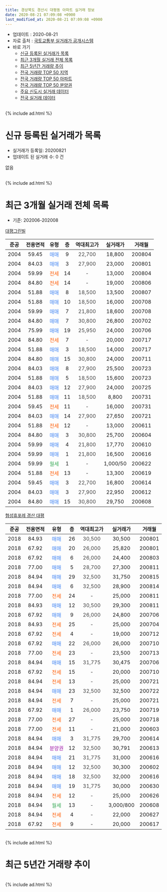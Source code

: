 ```yaml
---
title: 경상북도 경산시 대평동 아파트 실거래 정보
date: 2020-08-21 07:09:08 +0900
last_modified_at: 2020-08-21 07:09:08 +0900
---
```


* 업데이트 : 2020-08-21
* 자료 출처 : [국토교통부 실거래가 공개시스템](http://rt.molit.go.kr)
* 바로 가기
    * [신규 등록된 실거래가 목록](#신규-등록된-실거래가-목록)
    * [최근 3개월 실거래 전체 목록](#최근-3개월-실거래-전체-목록)
    * [최근 5년간 거래량 추이](#최근-5년간-거래량-추이)
    * [전국 거래량 TOP 50 지역](https://inasie.github.io/apt-trade-info/최근-3개월-전국에서-가장-거래가-많이-발생한-지역)
    * [전국 거래량 TOP 50 아파트](https://inasie.github.io/apt-trade-info/최근-3개월-전국에서-가장-거래가-많이-발생한-아파트)
    * [전국 거래량 TOP 50 분양권](https://inasie.github.io/apt-trade-info/최근-3개월-전국에서-가장-거래가-많이-발생한-분양권)
    * [주요 신도시 실거래 데이터](https://inasie.github.io/apt-trade-info/주요-신도시)
    * [전국 실거래 데이터](https://inasie.github.io/apt-trade-info/전국)
<br>
{% include ad.html %}
<br>

# 신규 등록된 실거래가 목록
* 실거래가 등록일: 20200821
* 업데이트 된 실거래 수: 0 건

없음

<br>
{% include ad.html %}
<br>

# 최근 3개월 실거래 전체 목록
* 기준: 202006-202008


[대평그린빌](https://search.naver.com/search.naver?query=%EA%B2%BD%EC%83%81%EB%B6%81%EB%8F%84+%EA%B2%BD%EC%82%B0%EC%8B%9C+%EB%8C%80%ED%8F%89%EB%8F%99+%EB%8C%80%ED%8F%89%EA%B7%B8%EB%A6%B0%EB%B9%8C)

|준공|전용면적|유형|층|역대최고가|실거래가|거래월|
|:---:|:---:|:---:|:---:|:---:|:---:|:---:|
|2004|59.45|<span style="color:#4285f3">매매</span>|9|<span style="color:#444444">22,700</span>|18,800|200804|
|2004|84.03|<span style="color:#4285f3">매매</span>|3|<span style="color:#444444">27,900</span>|23,000|200801|
|2004|59.99|<span style="color:#ff5a00">전세</span>|14|<span style="color:#444444">-</span>|13,000|200804|
|2004|84.80|<span style="color:#ff5a00">전세</span>|14|<span style="color:#444444">-</span>|19,000|200806|
|2004|51.88|<span style="color:#4285f3">매매</span>|8|<span style="color:#444444">18,500</span>|13,500|200807|
|2004|51.88|<span style="color:#4285f3">매매</span>|10|<span style="color:#444444">18,500</span>|16,000|200708|
|2004|59.99|<span style="color:#4285f3">매매</span>|7|<span style="color:#444444">21,800</span>|18,600|200708|
|2004|84.80|<span style="color:#4285f3">매매</span>|7|<span style="color:#444444">30,800</span>|26,800|200702|
|2004|75.99|<span style="color:#4285f3">매매</span>|19|<span style="color:#444444">25,950</span>|24,000|200706|
|2004|84.80|<span style="color:#ff5a00">전세</span>|7|<span style="color:#444444">-</span>|20,000|200717|
|2004|51.88|<span style="color:#4285f3">매매</span>|3|<span style="color:#444444">18,500</span>|14,000|200717|
|2004|84.80|<span style="color:#4285f3">매매</span>|15|<span style="color:#444444">30,800</span>|24,000|200711|
|2004|84.03|<span style="color:#4285f3">매매</span>|8|<span style="color:#444444">27,900</span>|25,500|200723|
|2004|51.88|<span style="color:#4285f3">매매</span>|5|<span style="color:#444444">18,500</span>|15,600|200723|
|2004|84.03|<span style="color:#4285f3">매매</span>|12|<span style="color:#444444">27,900</span>|24,000|200725|
|2004|51.88|<span style="color:#4285f3">매매</span>|11|<span style="color:#444444">18,500</span>|8,800|200731|
|2004|59.45|<span style="color:#ff5a00">전세</span>|11|<span style="color:#444444">-</span>|16,000|200731|
|2004|84.03|<span style="color:#4285f3">매매</span>|14|<span style="color:#444444">27,900</span>|27,650|200721|
|2004|51.88|<span style="color:#ff5a00">전세</span>|12|<span style="color:#444444">-</span>|13,000|200611|
|2004|84.80|<span style="color:#4285f3">매매</span>|3|<span style="color:#444444">30,800</span>|25,700|200604|
|2004|59.99|<span style="color:#4285f3">매매</span>|4|<span style="color:#444444">21,800</span>|17,770|200610|
|2004|59.99|<span style="color:#4285f3">매매</span>|1|<span style="color:#444444">21,800</span>|16,500|200616|
|2004|59.99|<span style="color:#34a853">월세</span>|1|<span style="color:#444444">-</span>|1,000/50|200622|
|2004|51.88|<span style="color:#ff5a00">전세</span>|13|<span style="color:#444444">-</span>|13,300|200619|
|2004|59.45|<span style="color:#4285f3">매매</span>|3|<span style="color:#444444">22,700</span>|16,800|200614|
|2004|84.03|<span style="color:#4285f3">매매</span>|3|<span style="color:#444444">27,900</span>|22,950|200612|
|2004|84.80|<span style="color:#4285f3">매매</span>|15|<span style="color:#444444">30,800</span>|29,750|200608|

[협성휴포레 경산 대평](https://search.naver.com/search.naver?query=%EA%B2%BD%EC%83%81%EB%B6%81%EB%8F%84+%EA%B2%BD%EC%82%B0%EC%8B%9C+%EB%8C%80%ED%8F%89%EB%8F%99+%ED%98%91%EC%84%B1%ED%9C%B4%ED%8F%AC%EB%A0%88+%EA%B2%BD%EC%82%B0+%EB%8C%80%ED%8F%89)

|준공|전용면적|유형|층|역대최고가|실거래가|거래월|
|:---:|:---:|:---:|:---:|:---:|:---:|:---:|
|2018|84.93|<span style="color:#4285f3">매매</span>|26|<span style="color:#444444">30,500</span>|30,500|200801|
|2018|67.92|<span style="color:#4285f3">매매</span>|20|<span style="color:#444444">26,000</span>|25,820|200801|
|2018|67.92|<span style="color:#4285f3">매매</span>|6|<span style="color:#444444">26,000</span>|24,400|200803|
|2018|77.00|<span style="color:#4285f3">매매</span>|5|<span style="color:#444444">28,700</span>|27,300|200811|
|2018|84.94|<span style="color:#4285f3">매매</span>|29|<span style="color:#444444">32,500</span>|31,750|200815|
|2018|84.94|<span style="color:#4285f3">매매</span>|6|<span style="color:#444444">32,500</span>|28,900|200814|
|2018|77.00|<span style="color:#ff5a00">전세</span>|24|<span style="color:#444444">-</span>|25,000|200811|
|2018|84.93|<span style="color:#4285f3">매매</span>|12|<span style="color:#444444">30,500</span>|29,300|200811|
|2018|67.92|<span style="color:#4285f3">매매</span>|9|<span style="color:#444444">26,000</span>|24,800|200706|
|2018|84.93|<span style="color:#ff5a00">전세</span>|25|<span style="color:#444444">-</span>|25,000|200704|
|2018|67.92|<span style="color:#ff5a00">전세</span>|4|<span style="color:#444444">-</span>|19,000|200712|
|2018|67.92|<span style="color:#4285f3">매매</span>|22|<span style="color:#444444">26,000</span>|26,000|200710|
|2018|77.00|<span style="color:#ff5a00">전세</span>|23|<span style="color:#444444">-</span>|23,500|200713|
|2018|84.94|<span style="color:#4285f3">매매</span>|15|<span style="color:#444444">31,775</span>|30,475|200706|
|2018|67.92|<span style="color:#ff5a00">전세</span>|15|<span style="color:#444444">-</span>|20,000|200710|
|2018|84.94|<span style="color:#ff5a00">전세</span>|13|<span style="color:#444444">-</span>|25,000|200721|
|2018|84.94|<span style="color:#4285f3">매매</span>|23|<span style="color:#444444">32,500</span>|32,500|200722|
|2018|84.94|<span style="color:#ff5a00">전세</span>|7|<span style="color:#444444">-</span>|25,000|200721|
|2018|67.92|<span style="color:#4285f3">매매</span>|1|<span style="color:#444444">26,000</span>|23,750|200719|
|2018|77.00|<span style="color:#ff5a00">전세</span>|27|<span style="color:#444444">-</span>|25,000|200718|
|2018|77.00|<span style="color:#ff5a00">전세</span>|11|<span style="color:#444444">-</span>|21,000|200603|
|2018|84.94|<span style="color:#4285f3">매매</span>|3|<span style="color:#444444">31,775</span>|29,700|200614|
|2018|84.94|<span style="color:#9C11A5">분양권</span>|12|<span style="color:#444444">32,500</span>|30,791|200613|
|2018|84.94|<span style="color:#4285f3">매매</span>|21|<span style="color:#444444">31,775</span>|31,000|200616|
|2018|84.94|<span style="color:#4285f3">매매</span>|12|<span style="color:#444444">32,500</span>|30,300|200602|
|2018|84.94|<span style="color:#4285f3">매매</span>|18|<span style="color:#444444">32,500</span>|32,000|200616|
|2018|84.94|<span style="color:#4285f3">매매</span>|19|<span style="color:#444444">31,775</span>|30,000|200630|
|2018|84.94|<span style="color:#ff5a00">전세</span>|12|<span style="color:#444444">-</span>|25,000|200626|
|2018|84.94|<span style="color:#34a853">월세</span>|13|<span style="color:#444444">-</span>|3,000/800|200608|
|2018|84.94|<span style="color:#ff5a00">전세</span>|4|<span style="color:#444444">-</span>|22,000|200627|
|2018|67.92|<span style="color:#ff5a00">전세</span>|9|<span style="color:#444444">-</span>|20,000|200617|


<br>
{% include ad.html %}
<br>

# 최근 5년간 거래량 추이


<div style="width:100%;">
    <canvas id="deal_progress" height="200"></canvas>
</div>

<script>
new Chart(document.getElementById("deal_progress"), {
    type: 'line',
    data: {
        labels: ['201508','201509','201510','201511','201512','201601','201602','201603','201604','201605','201606','201607','201608','201609','201610','201611','201612','201701','201702','201703','201704','201705','201706','201707','201708','201709','201710','201711','201712','201801','201802','201803','201804','201805','201806','201807','201808','201809','201810','201811','201812','201901','201902','201903','201904','201905','201906','201907','201908','201909','201910','201911','201912','202001','202002','202003','202004','202005','202006','202007','202008'],
        datasets: [{
            label: '매매',
            pointRadius: 1,
            data: [11, 2, 6, 1, 3, 1, 1, 3, 5, 2, 8, 4, 6, 7, 5, 14, 1, 2, 6, 8, 2, 5, 9, 17, 19, 11, 12, 8, 4, 18, 19, 23, 25, 25, 23, 23, 27, 18, 19, 19, 13, 16, 8, 9, 18, 25, 13, 18, 13, 8, 13, 22, 9, 16, 13, 6, 11, 12, 12, 16, 10],
            borderColor: "rgba(255, 201, 14, 1)",
            backgroundColor: "rgba(255, 201, 14, 0.5)",
            fill: false,
            lineTension: 0
        },{
            label: '전월세',
            pointRadius: 1,
            data: [3, 4, 6, 2, 3, 5, 7, 2, 2, 1, 5, 4, 4, 4, 7, 5, 5, 6, 8, 4, 2, 2, 5, 6, 9, 7, 4, 6, 1, 8, 3, 9, 10, 8, 9, 15, 23, 12, 17, 5, 11, 11, 17, 4, 11, 3, 5, 9, 4, 5, 10, 3, 10, 7, 7, 7, 6, 7, 8, 9, 3],
            borderColor: "rgba(0, 141, 185, 1)",
            backgroundColor: "rgba(0, 141, 185, 0.5)",
            fill: false,
            lineTension: 0
        }
        ]
    },
    options: {
        responsive: true,
        title: {
            display: false
        },
        tooltips: {
            mode: 'index',
            intersect: false
        },
        hover: {
            mode: 'nearest',
            intersect: true
        },
        scales: {
            xAxes: [{
                display: true,
                scaleLabel: {
                    display: true,
                    labelString: '년/월'
                }
            }],
            yAxes: [{
                display: true,
                ticks: {
                    suggestedMin: 0,
                },
                scaleLabel: {
                    display: true,
                    labelString: '실거래 수'
                }
            }]
        }
    }
});

</script>


<br>
{% include ad.html %}
<br>

